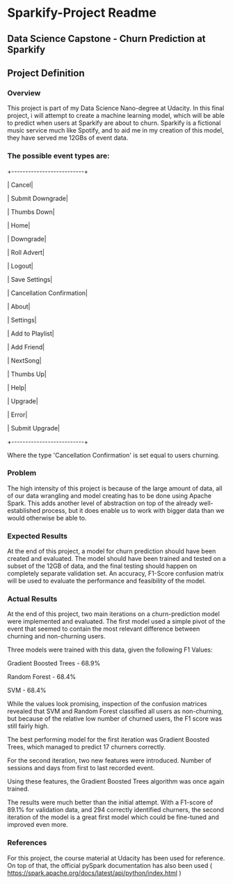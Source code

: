 # Sparkify-Project Readme
## Data Science Capstone - Churn Prediction at Sparkify
## Project Definition
### Overview
This project is part of my Data Science Nano-degree at Udacity. In this final project, i will attempt to create a machine learning model, which will be able to predict when users at Sparkify are about to churn. Sparkify is a fictional music service much like Spotify, and to aid me in my creation of this model, they have served me 12GBs of event data.

### The possible event types are:

+--------------------------+

| Cancel|

| Submit Downgrade|

| Thumbs Down|

| Home|

| Downgrade|

| Roll Advert|

| Logout|

| Save Settings|

| Cancellation Confirmation|

| About|

| Settings|

| Add to Playlist|

| Add Friend|

| NextSong|

| Thumbs Up|

| Help|

| Upgrade|

| Error|

| Submit Upgrade|

+--------------------------+

Where the type 'Cancellation Confirmation' is set equal to users churning.

### Problem
The high intensity of this project is because of the large amount of data, all of our data wrangling and model creating has to be done using Apache Spark. This adds another level of abstraction on top of the already well-established process, but it does enable us to work with bigger data than we would otherwise be able to.

### Expected Results
At the end of this project, a model for churn prediction should have been created and evaluated. The model should have been trained and tested on a subset of the 12GB of data, and the final testing should happen on completely separate validation set. An accuracy, F1-Score confusion matrix will be used to evaluate the performance and feasibility of the model.

### Actual Results
At the end of this project, two main iterations on a churn-prediction model were implemented and evaluated. The first model used a simple pivot of the event that seemed to contain the most relevant difference between churning and non-churning users.

Three models were trained with this data, given the following F1 Values:

Gradient Boosted Trees - 68.9%

Random Forest - 68.4%

SVM - 68.4%

While the values look promising, inspection of the confusion matrices revealed that SVM and Random Forest classified all users as non-churning, but because of the relative low number of churned users, the F1 score was still fairly high.

The best performing model for the first iteration was Gradient Boosted Trees, which managed to predict 17 churners correctly.

For the second iteration, two new features were introduced. Number of sessions and days from first to last recorded event.

Using these features, the Gradient Boosted Trees algorithm was once again trained.

The results were much better than the initial attempt. With a F1-score of 89.1% for validation data, and 294 correctly identified churners, the second iteration of the model is a great first model which could be fine-tuned and improved even more.

### References
For this project, the course material at Udacity has been used for reference. On top of that, the official pySpark documentation has also been used ( https://spark.apache.org/docs/latest/api/python/index.html )
